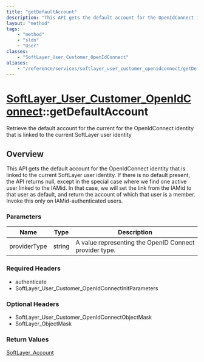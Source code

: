 ```yaml
---
title: "getDefaultAccount"
description: "This API gets the default account for the OpenIdConnect identity that is linked to the current SoftLayer user identity.... "
layout: "method"
tags:
    - "method"
    - "sldn"
    - "User"
classes:
    - "SoftLayer_User_Customer_OpenIdConnect"
aliases:
    - "/reference/services/softlayer_user_customer_openidconnect/getDefaultAccount"
---
```

# [SoftLayer_User_Customer_OpenIdConnect](/reference/services/SoftLayer_User_Customer_OpenIdConnect)::getDefaultAccount

Retrieve the default account for the current for the OpenIdConnect identity that is linked to the current SoftLayer user identity


## Overview 
This API gets the default account for the OpenIdConnect identity that is linked to the current SoftLayer user identity. If there is no default present, the API returns null, except in the special case where we find one active user linked to the IAMid. In that case, we will set the link from the IAMid to that user as default, and return the account of which that user is a member. Invoke this only on IAMid-authenticated users. 

### Parameters 
|Name | Type | Description |
| --- | --- | --- |
|providerType| string| A value representing the OpenID Connect provider type.|


### Required Headers
* authenticate
* SoftLayer_User_Customer_OpenIdConnectInitParameters

### Optional Headers
* SoftLayer_User_Customer_OpenIdConnectObjectMask
* SoftLayer_ObjectMask

### Return Values
<a href='/reference/datatypes/SoftLayer_Account'>SoftLayer_Account </a>

